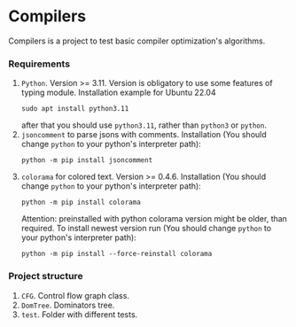 # Compilers

Compilers is a project to test basic compiler optimization's algorithms.

### Requirements

1. `Python`. Version >= 3.11. Version is obligatory to use some features of typing module.
    Installation example for Ubuntu 22.04
    ```
    sudo apt install python3.11
    ```
    after that you should use `python3.11`, rather than `python3` or `python`.
1. `jsoncomment` to parse jsons with comments. 
    Installation (You should change `python` to your python's interpreter path):
    ```
    python -m pip install jsoncomment
    ```
1. `colorama` for colored text. Version >= 0.4.6. 
    Installation (You should change `python` to your python's interpreter path):
    ```
    python -m pip install colorama
    ```
    Attention: preinstalled with python colorama version might be older, than required.
    To install newest version run (You should change `python` to your python's interpreter path):
    ```
    python -m pip install --force-reinstall colorama
    ```

### Project structure

1. `CFG`. Control flow graph class.
1. `DomTree`. Dominators tree.
1. `test`. Folder with different tests.